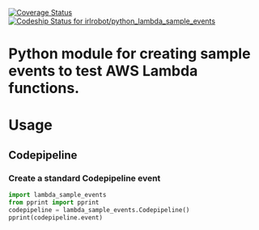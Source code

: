 [![Coverage Status](https://coveralls.io/repos/github/irlrobot/python_lambda_sample_events/badge.svg?branch=master)](https://coveralls.io/github/irlrobot/python_lambda_sample_events?branch=master)
[ ![Codeship Status for irlrobot/python_lambda_sample_events](https://codeship.com/projects/938444a0-d5be-0133-1313-7edf9ccff8c4/status?branch=master)](https://codeship.com/projects/142651)
# Python module for creating sample events to test AWS Lambda functions.

# Usage

## Codepipeline
### Create a standard Codepipeline event
```python
import lambda_sample_events
from pprint import pprint
codepipeline = lambda_sample_events.Codepipeline()
pprint(codepipeline.event)
```
